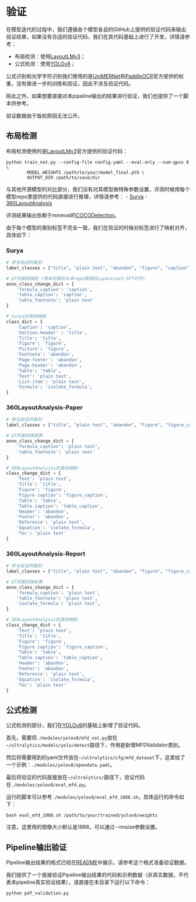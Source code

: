 # 验证

在模型迭代的过程中，我们遵循各个模型各自的GitHub上提供的验证代码来输出验证结果，如果没有合适的验证代码，我们在其代码基础上进行了开发，详情请参考：

- 布局检测：使用[LayoutLMv3](https://github.com/microsoft/unilm/tree/master/layoutlmv3)；
- 公式检测：使用[YOLOv8](https://github.com/ultralytics/ultralytics)；

公式识别和光学字符识别我们使用的是[UniMERNet](https://github.com/opendatalab/UniMERNet)和[PaddleOCR](https://github.com/PaddlePaddle/PaddleOCR)官方提供的权重，没有做进一步的训练和验证，因此不涉及验证代码。

除此之外，如果想要直接对本pipeline输出的结果进行验证，我们也提供了一个脚本供参考。

验证数据由于版权原因无法公开。

## 布局检测

布局检测使用的是[LayoutLMv3](https://github.com/microsoft/unilm/tree/master/layoutlmv3)官方提供的验证代码：

```
python train_net.py --config-file config.yaml --eval-only --num-gpus 8 \
        MODEL.WEIGHTS /path/to/your/model_final.pth \
        OUTPUT_DIR /path/to/save/dir
```

与其他开源模型的对比部分，我们没有对其模型做特殊参数设置，评测时候用每个模型repo里提供的代码直接进行推理，详情请参考：
    - [Surya](https://github.com/VikParuchuri/surya?tab=readme-ov-file#layout-analysis)
    - [360LayoutAnalysis](https://github.com/360AILAB-NLP/360LayoutAnalysis/blob/main/README_EN.md)

评测结果输出依赖于mmeval的[COCODetection](https://mmeval.readthedocs.io/zh-cn/latest/api/generated/mmeval.metrics.COCODetection.html)。

由于每个模型的类别标签不完全一致，我们在验证的时候对标签进行了映射对齐，具体如下：

### Surya

```python
# 参与验证的类别
label_classes = ["title", "plain text", "abandon", "figure", "caption", "table", "isolate_formula"] 

# GT的类别映射 (原本的类别与本repo微调的LayoutLmv3-SFT对齐)
anno_class_change_dict = {
    'formula_caption': 'caption',
    'table_caption': 'caption',
    'table_footnote': 'plain text'
}

# Surya的类别映射
class_dict = {
    'Caption': 'caption',
    'Section-header' : 'title',
    'Title': 'title',
    'Figure': 'figure',
    'Picture': 'figure',
    'Footnote': 'abandon',
    'Page-footer': 'abandon',
    'Page-header': 'abandon',
    'Table': 'table',
    'Text': 'plain text',
    'List-item': 'plain text',
    'Formula': 'isolate_formula',
}
```

### 360LayoutAnalysis-Paper

```python
# 参与验证的类别
label_classes = ["title", "plain text", "abandon", "figure", "figure_caption", "table", "table_caption", "isolate_formula"]

# GT的类别映射表
anno_class_change_dict = {
    'formula_caption': 'plain text',
    'table_footnote': 'plain text'
}

# 360LayoutAnalysis的类别映射
class_change_dict = {
    'Text': 'plain text',  
    'Title': 'title', 
    'Figure': 'figure', 
    'Figure caption': 'figure_caption',    
    'Table': 'table',      
    'Table caption': 'table_caption',  
    'Header': 'abandon', 
    'Footer': 'abandon',     
    'Reference': 'plain text',   
    'Equation': 'isolate_formula',
    'Toc': 'plain text'   
}
```

### 360LayoutAnalysis-Report

```python
# 参与验证的类别
label_classes = ["title", "plain text", "abandon", "figure", "figure_caption", "table", "table_caption"]

# GT的类别映射表
anno_class_change_dict = {
    'formula_caption': 'plain text',
    'table_footnote': 'plain text',
    'isolate_formula': 'plain text',
}

# 360LayoutAnalysis的类别映射
class_change_dict = {
    'Text': 'plain text',  
    'Title': 'title', 
    'Figure': 'figure', 
    'Figure caption': 'figure_caption',    
    'Table': 'table',      
    'Table caption': 'table_caption',  
    'Header': 'abandon', 
    'Footer': 'abandon',     
    'Reference': 'plain text',   
    'Equation': 'isolate_formula',
    'Toc': 'plain text'   
}
```

## 公式检测

公式检测的部分，我们在[YOLOv8](https://github.com/ultralytics/ultralytics)的基础上新增了验证代码。

首先，需要将`./modules/yolov8/mfd_val.py`放在`~/ultralytics/models/yolo/detect`路径下，作用是新增MFDValidator类别。

然后将需要用到的yaml文件放在`~/ultralytics/cfg/mfd_dataset`下，这里给了一个示例：`./modules/yolov8/opendata.yaml`。

最后将验证的代码直接放在`~/ultralytics/`路径下，验证代码在`./modules/yolov8/eval_mfd.py`。

运行的脚本可以参考`./modules/yolov8/eval_mfd_1888.sh`，具体运行的命令如下：

```
bash eval_mfd_1888.sh /path/to/your/trained/yolov8/weights
```

注意，这里用的图像大小默认是1888，可以通过--imsize参数设置。

## Pipeline输出验证

Pipeline输出结果的格式已经在[README](../../README-zh_CN.md)中展示，请参考这个格式准备验证数据。

我们提供了一个直接验证Pipeline输出结果的代码和示例数据（非真实数据，不代表本pipeline真实验证结果），请直接在本目录下运行以下命令：

```
python pdf_validation.py
```


